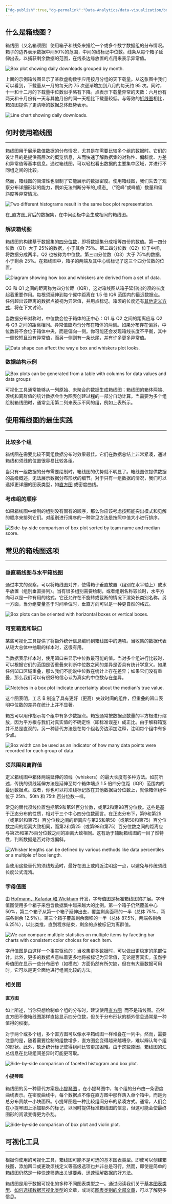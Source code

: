 ```yaml
---
{"dg-publish":true,"dg-permalink":"Data-Analytics/data-visualization/box-plots","permalink":"/Data-Analytics/data-visualization/box-plots/","metatags":{"description":"Explore the essentials of box plots with our concise guide. Learn to create, interpret, and apply these charts effectively in data analysis.","og:site_name":"DavonOs","og:title":"箱线图","og:type":"article","og:url":"https://zuji.eu.org/Data-Analytics/data-visualization/box-plots","og:image":null,"og:image:width":"200","og:image:alt":"articlecover","og:locale":"zh_cn"},"dgShowInlineTitle":true,"created":"2025-07-23 13:42","updated":"2025-07-23 14:25"}
---
```



## 什么是箱线图？

箱线图（又名箱须图）使用箱子和线条来描绘一个或多个数字数据组的分布情况。箱子的边界表示数据中间50%的范围，中间的线标记中位数。线条从每个箱子延伸出去，以捕获剩余数据的范围，在线条边缘放置的点用来表示异常值。

![Box plot showing daily downloads grouped by month.](https://wac-cdn.atlassian.com/dam/jcr:1e78fbc8-50f2-4274-a8f9-bf06485e1b1b/box-plot-example.png?cdnVersion=2854)

上面的示例箱线图显示了某款虚构数字应用按月分组的天下载量。从这张图中我们可以看到，下载量从一月的每天约 75 次逐渐增加到八月的每天约 95 次。同时，十一和十二月的下载量中位数似乎略有下降。点表示下载量异常的天数：六月份有两天和十月份有一天与其他月份的同一天相比下载量较低。与等效的[折线图](https://www.atlassian.com/data/charts/line-chart-complete-guide)相比，箱须图提供了更清晰的数据总体趋势表示。

![Line chart showing daily downloads.](https://wac-cdn.atlassian.com/dam/jcr:4022a849-16ef-4e93-8a67-edf44e01cb54/intro-example-line-chart.png?cdnVersion=2854)

## 何时使用箱线图

---

箱线图用于展示数值数据的分布情况，尤其是在需要比较多个组的数据时。它们的设计目的是提供高层次的概览信息，从而快速了解数据集的对称性、偏斜度、方差和异常值等基本信息。通过箱线图，可以轻松看出数据的主要集中区域，并进行不同组之间的比较。

然而，箱线图的简洁性也限制了它能展示的数据密度。使用箱线图，我们失去了观察分布详细形状的能力，例如无法判断分布的_模态_ （“驼峰”或峰值）数量和偏斜度等异常情况。

![Two different histograms result in the same box plot representation.](https://wac-cdn.atlassian.com/dam/jcr:4ceea0a8-6875-495f-9f20-04d354dfc086/box-plot-modality.png?cdnVersion=2854)

在_直方图_背后的数据集，在中间面板中会生成相同的箱线图。

### 解读箱线图

箱线图的构建基于数据集的[四分位数](https://en.wikipedia.org/wiki/Quartile)，即将数据集分成相等四份的数值。第一四分位数（Q1）大于 25%的数据，小于其余 75%。第二四分位数（Q2）位于中间，将数据分成两半。Q2 也被称为中位数。第三四分位数（Q3）大于 75%的数据，小于剩余 25%。在箱线图中，箱子的两端及其中心线标记了这三个四分位数的位置。

![Diagram showing how box and whiskers are derived from a set of data.](https://wac-cdn.atlassian.com/dam/jcr:3ecc2cdd-2878-4b9f-a853-f0d1782ad285/box-plot-construction.png?cdnVersion=2854)

Q3 和 Q1 之间的距离称为四分位距（IQR），这对箱线图从箱子延伸出的须的长度起着重要作用。每根须延伸到每个翼中距离在 1.5 倍 IQR 范围内的最远数据点。任何超出该距离的数据点被视为异常值，并用点标记。箱须的长度还有[其他定义方式](https://www.atlassian.com/data/charts/box-plot-complete-guide#whisker-range-and-outliers)，将在下文讨论。

当数据分布对称时，中位数会位于箱体的正中心：Q1 与 Q2 之间的距离应与 Q2 与 Q3 之间的距离相同。异常值应均匀分布在箱体的两侧。如果分布存在偏斜，中位数将不会位于箱体中央，而是偏向一侧。你可能还会发现箱线长度不平衡，其中一侧较短且没有异常值，而另一侧则有一条长尾，并有许多更多异常值。

![Data shape can affect the way a box and whiskers plot looks.](https://wac-cdn.atlassian.com/dam/jcr:05352ba2-9ec4-48c3-8020-9c280a971039/box-plot-skew.png?cdnVersion=2854)

### 数据结构示例

![Box plots can be generated from a table with columns for data values and data groups](https://wac-cdn.atlassian.com/dam/jcr:8bddb22d-4ec0-4d78-87f8-1b5f1ea78dca/box-plot-data.png?cdnVersion=2854)

可视化工具通常能够从一列原始、未聚合的数据生成箱线图；箱线图的箱体两端、须线和离群值的统计数据会作为图表创建过程的一部分自动计算。当需要为多个组绘制箱线图时，通常会用第二列来表示不同的组，例如上表所示。

## 使用箱线图的最佳实践

---

### 比较多个组

箱线图在需要比较不同组数据分布时效果最佳。它们在数据总结上非常紧凑，通过箱线和须线的位置很容易比较各组。

当只有一组数据的分布需要绘制时，箱线图的优势就不明显了。箱线图仅提供数据的高级概述，无法展示数据分布形状的细节。对于只有一组数据的情况，我们可以选择更详细的图表类型，如[直方图](https://www.atlassian.com/data/charts/histogram-complete-guide) 或密度曲线。

### 考虑组的顺序

如果箱线图中绘制的组别没有固有的顺序，那么你应该考虑按照能突出模式和见解的顺序来排列它们。对组别进行排序的一种常见方法是按照中值大小进行排序。

![Side-by-side comparison of box plot sorted by team name and median score.](https://wac-cdn.atlassian.com/dam/jcr:bbd73330-6075-4ad2-96e1-fd58c79b27a2/box-plot-order.png?cdnVersion=2854)

## 常见的箱线图选项

---

### 垂直箱线图与水平箱线图

通过本文的观察，可以将箱线图对齐，使得箱子垂直放置（组别在水平轴上）或水平放置（组别垂直排列）。当有很多组别需要绘制，或者组别名称较长时，水平方向可以是一种有用的格式。它还允许在不旋转或截断的情况下渲染长类别名称。另一方面，当分组变量基于时间单位时，垂直方向可以是一种更自然的格式。

![Box plots can be oriented with horizontal boxes or vertical boxes.](https://wac-cdn.atlassian.com/dam/jcr:b35a8f44-b1d7-4589-9546-7a6cc0748e1f/box-plot-vertical-horizontal.png?cdnVersion=2854)

### 可变箱宽和缺口

某些可视化工具提供了将额外统计信息编码到箱线图中的选项。当收集的数据代表从较大总体中抽取的样本时，这很有用。

当数据表示样本时，使用凹口来显示中位数最可能的值。当对多个组进行比较时，可以根据它们的范围是否重叠来判断中位数之间的差异是否具有统计学意义。如果任何凹口区域重叠，那么我们不能说中位数在统计上存在差异；如果它们没有重叠，那么我们可以有很好的信心认为真实的中位数存在差异。

![Notches in a box plot indicate uncertainty about the median's true value.](https://wac-cdn.atlassian.com/dam/jcr:360fb01b-f944-4b72-8a37-b6954dbeda1e/box-plot-notched.png?cdnVersion=2854)

这个图表明，工艺 B 制造了具有更好（更高）失效时间的组件，但重叠的凹口表明中位数的差异在统计上并不显著。

箱宽可以用作指示每个组中有多少数据点。箱宽通常按数据点数量的平方根进行缩放，因为平方根与我们对真实值的不确定性（即标准误差）成正比。由于解释箱宽并不总是直观的，另一种替代方法是在每个组名旁边添加注释，注明每个组中有多少点。

![Box width can be used as an indicator of how many data points were recorded for each group of data.](https://wac-cdn.atlassian.com/dam/jcr:85f6a621-a5c6-46c2-9640-bf2214cfc789/box-plot-variable-width.png?cdnVersion=2854)

### 须范围和离群值

定义箱线图中箱体两端延伸的须线（whiskers）的最大长度有多种方法。如前所述，传统的须线延伸方法是延伸至每个箱体端点 1.5 倍四分位距（IQR）范围内的最远数据点。或者，你也可以将须线标记放在其他数据百分位数上，就像箱体组件位于 25th、50th 和 75th 百分位数一样。

常见的替代须线位置包括第9和第91百分位数，或第2和第98百分位数。这些是基于正态分布的性质，相对于三个中心四分位数而言。在正态分布下，第9和第25（或第91和第75）百分位数之间的距离应与第25和第50（或第50和第75）百分位数之间的距离大致相同，而第2和第25（或第98和第75）百分位数之间的距离应与第25和第75百分位数之间的距离大致相同。这有助于辅助箱线图的一目了然特性，判断数据是否对称或偏斜。

![Whisker lengths can be defined by various methods like data percentiles or a multiple of box length.](https://wac-cdn.atlassian.com/dam/jcr:6743799c-ef7d-48c7-849f-6f8b211a4dc2/box-plot-alternative-whiskers.png?cdnVersion=2854)

当使用这些替代的须线规范时，最好在图上或附近注明这一点，以避免与传统须线长度公式混淆。

### 字母值图

由 [Hofmann、Kafadar 和 Wickham](https://vita.had.co.nz/papers/letter-value-plot.html) 开发，字母值图是标准箱线图的扩展。字母值图使用多个箱子来包含数据集中越来越大的比例。第一个箱子仍然覆盖中心 50%，第二个箱子从第一个箱子延伸出去，覆盖剩余面积的一半（总体 75%，两端各剩余 12.5%）。第三个箱子覆盖剩余面积的一半（总体 87.5%，两端各剩余 6.25%），以此类推，直到程序结束，剩余的点被标记为离群值。

![We can compare multiple statistics on multiple items by faceting bar charts with consistent color choices for each item.](https://wac-cdn.atlassian.com/dam/jcr:b3ad5498-c579-4739-8b96-430ae482e4a5/letter-value-plot-example.png?cdnVersion=2854)

字母值图是由这样一个事实驱动的：当收集更多数据时，可以做出更稳定的尾部估计。此外，更多的数据点意味着更多地将被标记为异常值，无论是否真实。虽然字母值图在显示一些分布细节（如模态）方面仍然有所欠缺，但在有大量数据可用时，它可以是更全面地进行组间比较的方法。

### 相关图

#### 直方图

如上所述，当你只想绘制单个组的分布时，建议使用[直方图](https://www.atlassian.com/data/charts/histogram-complete-guide)  而不是箱线图。虽然直方图不像箱线图那样直接显示四分位数，但关于分布形状的额外信息通常是一种值得的权衡。

对于两个或多个组，多个直方图可以像水平箱线图一样堆叠在一列中。然而，需要注意的是，随着需要绘制的组数增多，直方图会变得越来越嘈杂，难以辨认每个组的形状。此外，缺乏统计标记使得组间比较更加困难。由于这些原因，箱线图的汇总信息在比较组间差异时可能更可取。

![Side-by-side comparison of faceted histogram and box plot.](https://wac-cdn.atlassian.com/dam/jcr:bf7de0aa-6aed-4cc7-87a4-730a5fdde95d/faceted-histogram-example.png?cdnVersion=2854)

#### 小提琴图

箱线图的另一种替代方案是[小提琴图](https://www.atlassian.com/data/charts/violin-plot-complete-guide) 。在小提琴图中，每个组的分布由一条密度曲线表示。在密度曲线中，每个数据点不像在直方图中那样落入单个箱中，而是为总分布贡献一小块面积。小提琴图是一种比较组间分布的紧凑方式。通常，人们会在小提琴图上添加额外的标记，以同时提供标准箱线图的信息，但这可能会使最终图形的阅读变得更为杂乱。

![Side-by-side comparison of box plot and violin plot.](https://wac-cdn.atlassian.com/dam/jcr:3521a088-4140-4cd5-8e84-7b2c41056aac/violin-plot-example.png?cdnVersion=2854)

## 可视化工具

---

根据你使用的可视化工具，箱线图可能不是可选的基本图表类型。即使可以创建箱线图，添加凹口或更改须线定义等高级选项也并非总是可行。然而，即使是简单的箱线图仍然是一种快速筛选出关键要素、迅速理解数据的好方法。

箱线图是用于数据可视化的多种不同图表类型之一。通过阅读我们关于[基本图表类型](https://www.atlassian.com/data/charts/essential-chart-types-for-data-visualization)、[如何选择数据可视化类型](https://www.atlassian.com/data/charts/how-to-choose-data-visualization)的文章，或浏览[图表类别的全部文章](https://www.atlassian.com/data/charts)，可以了解更多信息。